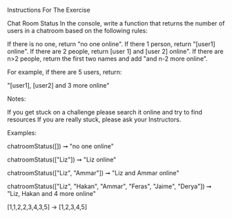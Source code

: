Instructions For The Exercise

Chat Room Status
In the console, write a function that returns the number of users in a chatroom based on the following rules:

If there is no one, return "no one online".
If there 1 person, return "[user1] online".
If there are 2 people, return [user 1] and [user 2] online".
If there are n>2 people, return the first two names and add "and n-2 more online".

For example, if there are 5 users, return:

"[user1], [user2] and 3 more online"

Notes:


If you get stuck on a challenge please search it online and try to find resources
If you are really stuck, please ask your Instructors.


Examples:

chatroomStatus([]) ➞ "no one online"

chatroomStatus(["Liz"]) ➞ "Liz online"

chatroomStatus(["Liz", "Ammar"]) ➞ "Liz and Ammar online"

chatroomStatus(["Liz", "Hakan", "Ammar", "Feras", "Jaime", "Derya"])
➞ "Liz, Hakan and 4 more online"


[1,1,2,2,3,4,3,5] -> [1,2,3,4,5]


